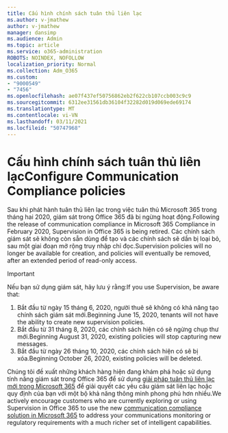 ```yaml
---
title: Cấu hình chính sách tuân thủ liên lạc
ms.author: v-jmathew
author: v-jmathew
manager: dansimp
ms.audience: Admin
ms.topic: article
ms.service: o365-administration
ROBOTS: NOINDEX, NOFOLLOW
localization_priority: Normal
ms.collection: Adm_O365
ms.custom:
- "9000549"
- "7456"
ms.openlocfilehash: ae07f437ef50756862eb2f622cb107ccb003c9c9
ms.sourcegitcommit: 6312ee31561db36104f32282d019d069ede69174
ms.translationtype: MT
ms.contentlocale: vi-VN
ms.lasthandoff: 03/11/2021
ms.locfileid: "50747968"
---
```

# <a name="configure-communication-compliance-policies"></a><span data-ttu-id="06cbf-102">Cấu hình chính sách tuân thủ liên lạc</span><span class="sxs-lookup"><span data-stu-id="06cbf-102">Configure Communication Compliance policies</span></span>

<span data-ttu-id="06cbf-103">Sau khi phát hành tuân thủ liên lạc trong việc tuân thủ Microsoft 365 trong tháng hai 2020, giám sát trong Office 365 đã bị ngừng hoạt động.</span><span class="sxs-lookup"><span data-stu-id="06cbf-103">Following the release of communication compliance in Microsoft 365 Compliance in February 2020, Supervision in Office 365 is being retired.</span></span> <span data-ttu-id="06cbf-104">Các chính sách giám sát sẽ không còn sẵn dùng để tạo và các chính sách sẽ dần bị loại bỏ, sau một giai đoạn mở rộng truy nhập chỉ đọc.</span><span class="sxs-lookup"><span data-stu-id="06cbf-104">Supervision policies will no longer be available for creation, and policies will eventually be removed, after an extended period of read-only access.</span></span>

> [!IMPORTANT]
> <span data-ttu-id="06cbf-105">Nếu bạn sử dụng giám sát, hãy lưu ý rằng:</span><span class="sxs-lookup"><span data-stu-id="06cbf-105">If you use Supervision, be aware that:</span></span>
>
> 1. <span data-ttu-id="06cbf-106">Bắt đầu từ ngày 15 tháng 6, 2020, người thuê sẽ không có khả năng tạo chính sách giám sát mới.</span><span class="sxs-lookup"><span data-stu-id="06cbf-106">Beginning June 15, 2020, tenants will not have the ability to create new supervision policies.</span></span>
> 2. <span data-ttu-id="06cbf-107">Bắt đầu từ 31 tháng 8, 2020, các chính sách hiện có sẽ ngừng chụp thư mới.</span><span class="sxs-lookup"><span data-stu-id="06cbf-107">Beginning August 31, 2020, existing policies will stop capturing new messages.</span></span>
> 3. <span data-ttu-id="06cbf-108">Bắt đầu từ ngày 26 tháng 10, 2020, các chính sách hiện có sẽ bị xóa.</span><span class="sxs-lookup"><span data-stu-id="06cbf-108">Beginning October 26, 2020, existing policies will be deleted.</span></span>

<span data-ttu-id="06cbf-109">Chúng tôi đề xuất những khách hàng hiện đang khám phá hoặc sử dụng tính năng giám sát trong Office 365 để sử dụng [giải pháp tuân thủ liên lạc mới trong Microsoft 365](https://go.microsoft.com/fwlink/?linkid=2128593) để giải quyết các yêu cầu giám sát liên lạc hoặc quy định của bạn với một bộ khả năng thông minh phong phú hơn nhiều.</span><span class="sxs-lookup"><span data-stu-id="06cbf-109">We actively encourage customers who are currently exploring or using Supervision in Office 365 to use the new [communication compliance solution in Microsoft 365](https://go.microsoft.com/fwlink/?linkid=2128593) to address your communications monitoring or regulatory requirements with a much richer set of intelligent capabilities.</span></span>
